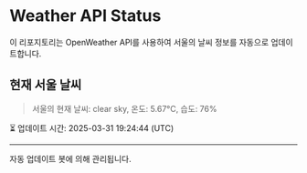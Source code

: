 
# Weather API Status

이 리포지토리는 OpenWeather API를 사용하여 서울의 날씨 정보를 자동으로 업데이트합니다.

## 현재 서울 날씨
> 서울의 현재 날씨: clear sky, 온도: 5.67°C, 습도: 76%

⏳ 업데이트 시간: 2025-03-31 19:24:44 (UTC)

---
자동 업데이트 봇에 의해 관리됩니다.
